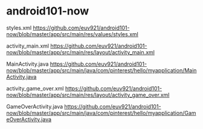 # android101-now

styles.xml https://github.com/euv921/android101-now/blob/master/app/src/main/res/values/styles.xml

activity_main.xml https://github.com/euv921/android101-now/blob/master/app/src/main/res/layout/activity_main.xml

MainActivity.java https://github.com/euv921/android101-now/blob/master/app/src/main/java/com/pinterest/hello/myapplication/MainActivity.java

activity_game_over.xml https://github.com/euv921/android101-now/blob/master/app/src/main/res/layout/activity_game_over.xml

GameOverActivity.java https://github.com/euv921/android101-now/blob/master/app/src/main/java/com/pinterest/hello/myapplication/GameOverActivity.java
